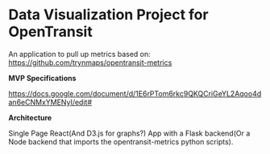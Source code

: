 # Data Visualization Project for OpenTransit

An application to pull up metrics based on: https://github.com/trynmaps/opentransit-metrics

**MVP Specifications**

https://docs.google.com/document/d/1E6rPTom6rkc9QKQCriGeYL2Aqoo4dan6eCNMxYMENyI/edit#

**Architecture**

Single Page React(And D3.js for graphs?) App with a Flask backend(Or a Node backend that imports the opentransit-metrics python scripts).  